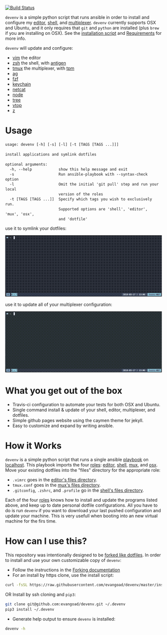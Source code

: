 [![Build Status](https://travis-ci.org/evangoad/devenv.svg?branch=master)](https://travis-ci.org/evangoad/devenv)

`devenv` is a simple python script that runs ansible in order to install
and configure my [editor](roles/editor),
[shell](roles/shell), and [multiplexer](roles/mux).
`devenv` currently supports OSX and Ubuntu, and it only requires that `git` and
`python` are installed (plus `brew` if you are installing on OSX).  See the
[installation
script](https://github.com/evangoad/devenv/blob/master/install.sh) and
[Requirements](REQUIREMENTS.md) for more info.

`devenv` will update and configure:

- [vim](https://github.com/vim/vim) the editor
- [zsh](https://github.com/zsh-users/zsh) the shell, with
  [antigen](https://github.com/zsh-users/antigen)
- [tmux](https://github.com/tmux/tmux) the multiplexer, with
  [tpm](https://github.com/tmux-plugins/tpm)
- [ag](https://github.com/ggreer/the_silver_searcher)
- [fzf](https://github.com/junegunn/fzf) 
- [keychain](https://github.com/funtoo/keychain)
- [netcat](http://netcat.sourceforge.net/)
- [node](https://github.com/nodejs/node)
- [tree](https://linux.die.net/man/1/tree)
- [vtop](https://github.com/MrRio/vtop)
- [z](https://github.com/rupa/z)

# Usage

```
usage: devenv [-h] [-s] [-l] [-t [TAGS [TAGS ...]]]

install applications and symlink dotfiles

optional arguments:
  -h, --help            show this help message and exit
  -s                    Run ansible-playbook with --syntax-check option
  -l                    Omit the initial 'git pull' step and run your local
                        version of the roles
  -t [TAGS [TAGS ...]]  Specify which tags you wish to exclusively run.
                        Supported options are 'shell', 'editor', 'mux', 'osx',
                        and 'dotfile'
```

use it to symlink your dotfiles:

![devenv --tags dotfiles demo](https://raw.githubusercontent.com/evangoad/devenv/master/img/devenv-dotfile-example.gif)

use it to update all of your multiplexer configuration:

![devenv --tags mux demo](https://raw.githubusercontent.com/evangoad/devenv/master/img/devenv-mux-example.gif)

# What you get out of the box

- Travis-ci configuration to automate your tests for both OSX and Ubuntu.
- Single command install & update of your shell, editor,
  multiplexer, and dotfiles.
- Simple github pages website using the caymen theme for jekyll.
- Easy to customize and expand by writing ansible.

# How it Works

`devenv` is a simple python script that runs a single ansible
[playbook](https://github.com/evangoad/devenv/blob/master/development.yml) on
[localhost](https://github.com/evangoad/devenv/blob/master/inventory).  This
playbook imports the four [roles](roles/): [editor](roles/editor),
[shell](roles/shell), [mux](roles/mux), and [osx](roles/osx).  Move your
existing dotfiles into the "files" directory for the appropriate role:
- `.vimrc` goes in the [editor's files directory](roles/editor/files).
- `tmux.conf` goes in the [mux's files directory](roles/mux/files).
- `.gitconfig`, `.zshrc`, and `.profile` go in the [shell's files
directory](roles/shell/files). 

Each of the four [roles](roles/) knows how to
install and update the programs listed above, and keep up to date personal
dotfile configurations.  All you have to do is run `devenv` if you want to
download your last pushed configuration and update your machine.  This is very
usefull when booting into an new virtual machine for the firs time.

# How can I use this?

This repository was intentionally designed to be [forked like
dotfiles](http://zachholman.com/2010/08/dotfiles-are-meant-to-be-forked/).
In order to install and use your own customizable copy of `devenv`:

- Follow the instructions in the [Forking documentation](FORKING.md)
- For an install by https clone, use the install script:

```bash
curl -fsSL https://raw.githubusercontent.com/evangoad/devenv/master/install.sh | bash
```
  OR Install by ssh cloning and `pip3`:

```bash
git clone git@github.com:evangoad/devenv.git ~/.devenv
pip3 install ~/.devenv
```

- Generate help output to ensure `devenv` is installed:

```bash
devenv -h
```

